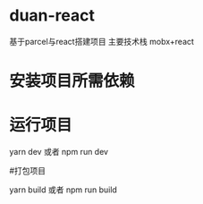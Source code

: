 # duan-react
基于parcel与react搭建项目
主要技术栈
mobx+react

# 安装项目所需依赖

# 运行项目
  yarn dev 或者 npm run dev

#打包项目

   yarn build 或者 npm run build
